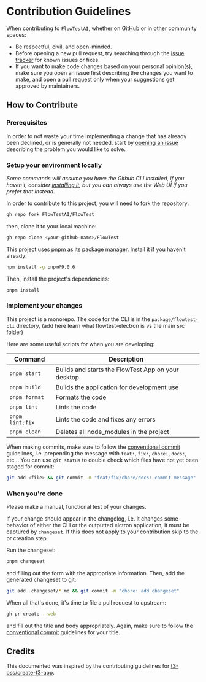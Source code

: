 # Contribution Guidelines

When contributing to `FlowTestAI`, whether on GitHub or in other community spaces:

- Be respectful, civil, and open-minded.
- Before opening a new pull request, try searching through the [issue tracker](https://github.com/FlowTestAI/FlowTest/issues) for known issues or fixes.
- If you want to make code changes based on your personal opinion(s), make sure you open an issue first describing the changes you want to make, and open a pull request only when your suggestions get approved by maintainers.

## How to Contribute

### Prerequisites

In order to not waste your time implementing a change that has already been declined, or is generally not needed, start by [opening an issue](https://github.com/FlowTestAI/FlowTest/issues/new/choose) describing the problem you would like to solve.

### Setup your environment locally

_Some commands will assume you have the Github CLI installed, if you haven't, consider [installing it](https://github.com/cli/cli#installation), but you can always use the Web UI if you prefer that instead._

In order to contribute to this project, you will need to fork the repository:

```bash
gh repo fork FlowTestAI/FlowTest
```

then, clone it to your local machine:

```bash
gh repo clone <your-github-name>/FlowTest
```

This project uses [pnpm](https://pnpm.io) as its package manager. Install it if you haven't already:

```bash
npm install -g pnpm@9.0.6
```

Then, install the project's dependencies:

```bash
pnpm install
```

### Implement your changes

This project is a monorepo. The code for the CLI is in the `package/flowtest-cli` directory, (add here learn what flowtest-electron is vs the main src folder)

Here are some useful scripts for when you are developing:

| Command         | Description                                        |
| --------------- | -------------------------------------------------- |
| `pnpm start`    | Builds and starts the FlowTest App on your desktop |
| `pnpm build`    | Builds the application for development use         |
| `pnpm format`   | Formats the code                                   |
| `pnpm lint`     | Lints the code                                     |
| `pnpm lint:fix` | Lints the code and fixes any errors                |
| `pnpm clean`    | Deletes all node_modules in the project            |

When making commits, make sure to follow the [conventional commit](https://www.conventionalcommits.org/en/v1.0.0/) guidelines, i.e. prepending the message with `feat:`, `fix:`, `chore:`, `docs:`, etc... You can use `git status` to double check which files have not yet been staged for commit:

```bash
git add <file> && git commit -m "feat/fix/chore/docs: commit message"
```

### When you're done

Please make a manual, functional test of your changes.

If your change should appear in the changelog, i.e. it changes some behavior of either the CLI or the outputted elctron application, it must be captured by `changeset`. If this does not apply to your contribution skip to the pr creation step.

Run the changeset:

```bash
pnpm changeset
```

and filling out the form with the appropriate information. Then, add the generated changeset to git:

```bash
git add .changeset/*.md && git commit -m "chore: add changeset"
```

When all that's done, it's time to file a pull request to upstream:

```bash
gh pr create --web
```

and fill out the title and body appropriately. Again, make sure to follow the [conventional commit](https://www.conventionalcommits.org/en/v1.0.0/) guidelines for your title.

## Credits

This documented was inspired by the contributing guidelines for [t3-oss/create-t3-app](https://github.com/t3-oss/create-t3-app/blob/main/CONTRIBUTING.md).
